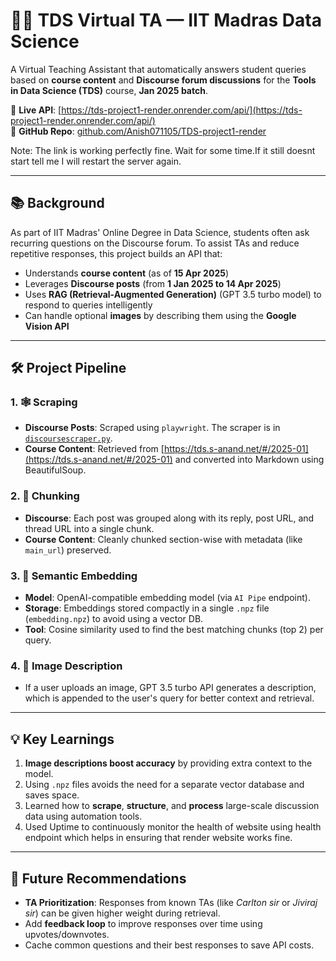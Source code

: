 # 🧑‍🏫 TDS Virtual TA — IIT Madras Data Science

A Virtual Teaching Assistant that automatically answers student queries based on **course content** and **Discourse forum discussions** for the **Tools in Data Science (TDS)** course, **Jan 2025 batch**.

🔗 **Live API**: [https://tds-project1-render.onrender.com/api/](https://tds-project1-render.onrender.com/api/)  
📁 **GitHub Repo**: [github.com/Anish071105/TDS-project1-render](https://github.com/Anish071105/TDS-project1-render)


Note: The link is working perfectly fine. Wait for some time.If it still doesnt start tell me I will restart the server again.

---

## 📚 Background

As part of IIT Madras' Online Degree in Data Science, students often ask recurring questions on the Discourse forum. To assist TAs and reduce repetitive responses, this project builds an API that:

- Understands **course content** (as of **15 Apr 2025**)
- Leverages **Discourse posts** (from **1 Jan 2025 to 14 Apr 2025**)
- Uses **RAG (Retrieval-Augmented Generation)** (GPT 3.5 turbo model) to respond to queries intelligently
- Can handle optional **images** by describing them using the **Google Vision API**

---

## 🛠️ Project Pipeline

### 1. 🕸️ Scraping

- **Discourse Posts**: Scraped using `playwright`. The scraper is in [`discoursescraper.py`](./discoursescraper.py).
- **Course Content**: Retrieved from [https://tds.s-anand.net/#/2025-01](https://tds.s-anand.net/#/2025-01) and converted into Markdown using BeautifulSoup.

### 2. 🧩 Chunking

- **Discourse**: Each post was grouped along with its reply, post URL, and thread URL into a single chunk.
- **Course Content**: Cleanly chunked section-wise with metadata (like `main_url`) preserved.

### 3. 🔎 Semantic Embedding

- **Model**: OpenAI-compatible embedding model (via `AI Pipe` endpoint).
- **Storage**: Embeddings stored compactly in a single `.npz` file (`embedding.npz`) to avoid using a vector DB.
- **Tool**: Cosine similarity used to find the best matching chunks (top 2) per query.

### 4. 🧠 Image Description

- If a user uploads an image, GPT 3.5 turbo API generates a description, which is appended to the user's query for better context and retrieval.

---

## 💡 Key Learnings

1. **Image descriptions boost accuracy** by providing extra context to the model.
2. Using `.npz` files avoids the need for a separate vector database and saves space.
3. Learned how to **scrape**, **structure**, and **process** large-scale discussion data using automation tools.
4. Used Uptime to continuously monitor the health of website using health endpoint which helps in ensuring that render website works fine.
---

## 🧠 Future Recommendations

- **TA Prioritization**: Responses from known TAs (like *Carlton sir* or *Jiviraj sir*) can be given higher weight during retrieval.
- Add **feedback loop** to improve responses over time using upvotes/downvotes.
- Cache common questions and their best responses to save API costs.
